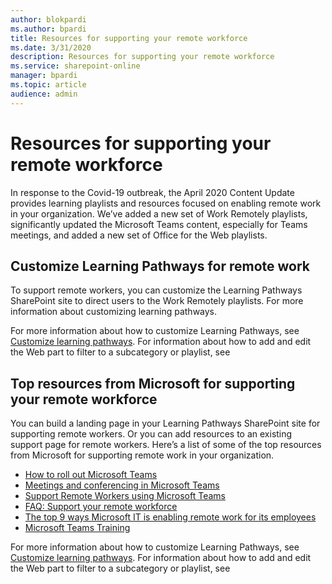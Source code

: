 ```yaml
---
author: blokpardi
ms.author: bpardi
title: Resources for supporting your remote workforce
ms.date: 3/31/2020
description: Resources for supporting your remote workforce
ms.service: sharepoint-online
manager: bpardi
ms.topic: article
audience: admin
---
```


# Resources for supporting your remote workforce
In response to the Covid-19 outbreak, the April 2020 Content Update provides learning playlists and resources focused on enabling remote work in your organization. We’ve added a new set of Work Remotely playlists, significantly updated the Microsoft Teams content, especially for Teams meetings, and added a new set of Office for the Web playlists. 

## Customize Learning Pathways for remote work
To support remote workers, you can customize the Learning Pathways SharePoint site to direct users to the Work Remotely playlists. For more information about customizing learning pathways.

For more information about how to customize Learning Pathways, see [Customize learning pathways](custom_overview.md). For information about how to add and edit the Web part to filter to a subcategory or playlist, see 

## Top resources from Microsoft for supporting your remote workforce
You can build a landing page in your Learning Pathways SharePoint site for supporting remote workers. Or you can add resources to an existing support page for remote workers. Here’s a list of some of the top resources from Microsoft for supporting remote work in your organization. 
- [How to roll out Microsoft Teams](/microsoftteams/how-to-roll-out-teams)
- [Meetings and conferencing in Microsoft Teams](/microsoftteams/deploy-meetings-microsoft-teams-landing-page)
- [Support Remote Workers using Microsoft Teams](/microsoftteams/support-remote-work-with-teams)
- [FAQ: Support your remote workforce](/microsoftteams/faq-support-remote-workforce)
- [The top 9 ways Microsoft IT is enabling remote work for its employees](https://www.microsoft.com/en-us/microsoft-365/blog/2020/03/12/top-9-ways-microsoft-it-enabling-remote-work-employees/)
- [Microsoft Teams Training](/microsoftteams/training-microsoft-teams-landing-page)


For more information about how to customize Learning Pathways, see [Customize learning pathways](custom_overview.md). For information about how to add and edit the Web part to filter to a subcategory or playlist, see 


